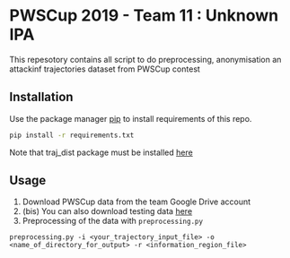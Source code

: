 # PWSCup 2019 - Team 11 : Unknown IPA

This repesotory contains all script to do preprocessing, anonymisation an
attackinf trajectories dataset from PWSCup contest

## Installation

Use the package manager [pip](https://pip.pypa.io/en/stable/) to install
requirements of this repo.

```bash
pip install -r requirements.txt
```

Note that traj_dist package must be installed [here](https://github.com/djjavo/traj-dist)

## Usage

1. Download PWSCup data from the team Google Drive account
1. (bis) You can also download testing data [here](https://cloud.ikb.info.uqam.ca/index.php/s/T3FmdLRmbi2C9Bk)
2. Preprocessing of the data with `preprocessing.py`

```shell
preprocessing.py -i <your_trajectory_input_file> -o <name_of_directory_for_output> -r <information_region_file>
```
